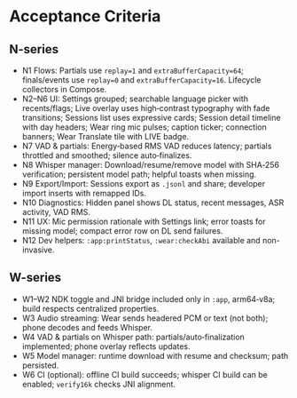 # Acceptance Criteria

## N-series
- N1 Flows: Partials use `replay=1` and `extraBufferCapacity=64`; finals/events use `replay=0` and `extraBufferCapacity=16`. Lifecycle collectors in Compose.
- N2–N6 UI: Settings grouped; searchable language picker with recents/flags; Live overlay uses high‑contrast typography with fade transitions; Sessions list uses expressive cards; Session detail timeline with day headers; Wear ring mic pulses; caption ticker; connection banners; Wear Translate tile with LIVE badge.
- N7 VAD & partials: Energy‑based RMS VAD reduces latency; partials throttled and smoothed; silence auto‑finalizes.
- N8 Whisper manager: Download/resume/remove model with SHA‑256 verification; persistent model path; helpful toasts when missing.
- N9 Export/Import: Sessions export as `.jsonl` and share; developer import inserts with remapped IDs.
- N10 Diagnostics: Hidden panel shows DL status, recent messages, ASR activity, VAD RMS.
- N11 UX: Mic permission rationale with Settings link; error toasts for missing model; compact error row on DL send failures.
- N12 Dev helpers: `:app:printStatus`, `:wear:checkAbi` available and non-invasive.

## W-series
- W1–W2 NDK toggle and JNI bridge included only in `:app`, arm64‑v8a; build respects centralized properties.
- W3 Audio streaming: Wear sends headered PCM or text (not both); phone decodes and feeds Whisper.
- W4 VAD & partials on Whisper path: partials/auto‑finalization implemented; phone overlay reflects updates.
- W5 Model manager: runtime download with resume and checksum; path persisted.
- W6 CI (optional): offline CI build succeeds; whisper CI build can be enabled; `verify16k` checks JNI alignment.
